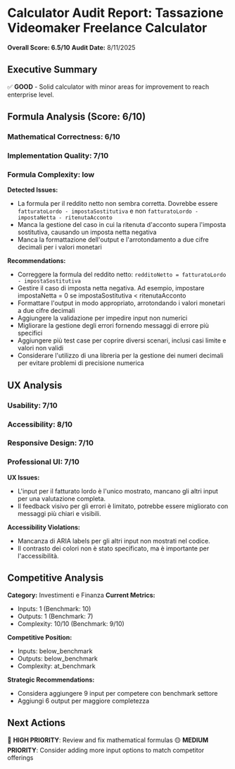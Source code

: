 # Calculator Audit Report: Tassazione Videomaker Freelance Calculator

**Overall Score: 6.5/10**
**Audit Date:** 8/11/2025

## Executive Summary

✅ **GOOD** - Solid calculator with minor areas for improvement to reach enterprise level.

## Formula Analysis (Score: 6/10)

### Mathematical Correctness: 6/10
### Implementation Quality: 7/10
### Formula Complexity: low

**Detected Issues:**
- La formula per il reddito netto non sembra corretta. Dovrebbe essere `fatturatoLordo - impostaSostitutiva` e non `fatturatoLordo - impostaNetta - ritenutaAcconto`
- Manca la gestione del caso in cui la ritenuta d'acconto supera l'imposta sostitutiva, causando un imposta netta negativa
- Manca la formattazione dell'output e l'arrotondamento a due cifre decimali per i valori monetari

**Recommendations:**
- Correggere la formula del reddito netto: `redditoNetto = fatturatoLordo - impostaSostitutiva`
- Gestire il caso di imposta netta negativa. Ad esempio, impostare impostaNetta = 0 se impostaSostitutiva < ritenutaAcconto
- Formattare l'output in modo appropriato, arrotondando i valori monetari a due cifre decimali
- Aggiungere la validazione per impedire input non numerici
- Migliorare la gestione degli errori fornendo messaggi di errore più specifici
- Aggiungere più test case per coprire diversi scenari, inclusi casi limite e valori non validi
- Considerare l'utilizzo di una libreria per la gestione dei numeri decimali per evitare problemi di precisione numerica

## UX Analysis

### Usability: 7/10
### Accessibility: 8/10  
### Responsive Design: 7/10
### Professional UI: 7/10

**UX Issues:**
- L'input per il fatturato lordo è l'unico mostrato, mancano gli altri input per una valutazione completa.
- Il feedback visivo per gli errori è limitato, potrebbe essere migliorato con messaggi più chiari e visibili.

**Accessibility Violations:**
- Mancanza di ARIA labels per gli altri input non mostrati nel codice.
- Il contrasto dei colori non è stato specificato, ma è importante per l'accessibilità.

## Competitive Analysis

**Category:** Investimenti e Finanza
**Current Metrics:**
- Inputs: 1 (Benchmark: 10)
- Outputs: 1 (Benchmark: 7)
- Complexity: 10/10 (Benchmark: 9/10)

**Competitive Position:**
- Inputs: below_benchmark
- Outputs: below_benchmark  
- Complexity: at_benchmark

**Strategic Recommendations:**
- Considera aggiungere 9 input per competere con benchmark settore
- Aggiungi 6 output per maggiore completezza

## Next Actions

🔴 **HIGH PRIORITY**: Review and fix mathematical formulas
🟡 **MEDIUM PRIORITY**: Consider adding more input options to match competitor offerings
